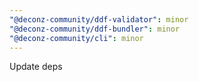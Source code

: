 ```yaml
---
"@deconz-community/ddf-validator": minor
"@deconz-community/ddf-bundler": minor
"@deconz-community/cli": minor
---
```


Update deps
